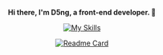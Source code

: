 
<div align=center>
  
  **Hi there, I'm D5ng, a front-end developer. 👋**

  [![My Skills](https://skillicons.dev/icons?i=html,css,javascript,typescript,react,next)](https://skillicons.dev)
  
  [![Readme Card](https://github-readme-stats.vercel.app/api/pin/?username=d5ng&repo=react-hook-form-clone&theme=radical)](https://github.com/D5ng/react-hook-form-clone)
</div>
